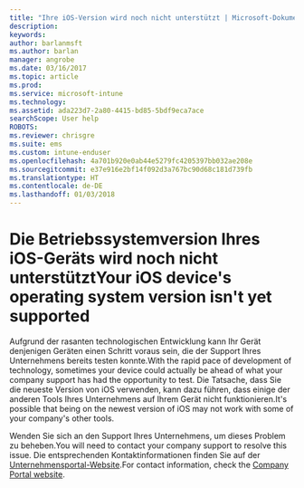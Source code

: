 ```yaml
---
title: "Ihre iOS-Version wird noch nicht unterstützt | Microsoft-Dokumentation"
description: 
keywords: 
author: barlanmsft
ms.author: barlan
manager: angrobe
ms.date: 03/16/2017
ms.topic: article
ms.prod: 
ms.service: microsoft-intune
ms.technology: 
ms.assetid: ada223d7-2a80-4415-bd85-5bdf9eca7ace
searchScope: User help
ROBOTS: 
ms.reviewer: chrisgre
ms.suite: ems
ms.custom: intune-enduser
ms.openlocfilehash: 4a701b920e0ab44e5279fc4205397bb032ae208e
ms.sourcegitcommit: e37e916e2bf14f092d3a767bc90d68c181d739fb
ms.translationtype: HT
ms.contentlocale: de-DE
ms.lasthandoff: 01/03/2018
---
```

# <a name="your-ios-devices-operating-system-version-isnt-yet-supported"></a><span data-ttu-id="d45c2-102">Die Betriebssystemversion Ihres iOS-Geräts wird noch nicht unterstützt</span><span class="sxs-lookup"><span data-stu-id="d45c2-102">Your iOS device's operating system version isn't yet supported</span></span>

<span data-ttu-id="d45c2-103">Aufgrund der rasanten technologischen Entwicklung kann Ihr Gerät denjenigen Geräten einen Schritt voraus sein, die der Support Ihres Unternehmens bereits testen konnte.</span><span class="sxs-lookup"><span data-stu-id="d45c2-103">With the rapid pace of development of technology, sometimes your device could actually be ahead of what your company support has had the opportunity to test.</span></span> <span data-ttu-id="d45c2-104">Die Tatsache, dass Sie die neueste Version von iOS verwenden, kann dazu führen, dass einige der anderen Tools Ihres Unternehmens auf Ihrem Gerät nicht funktionieren.</span><span class="sxs-lookup"><span data-stu-id="d45c2-104">It's possible that being on the newest version of iOS may not work with some of your company's other tools.</span></span>

<span data-ttu-id="d45c2-105">Wenden Sie sich an den Support Ihres Unternehmens, um dieses Problem zu beheben.</span><span class="sxs-lookup"><span data-stu-id="d45c2-105">You will need to contact your company support to resolve this issue.</span></span> <span data-ttu-id="d45c2-106">Die entsprechenden Kontaktinformationen finden Sie auf der [Unternehmensportal-Website](https://portal.manage.microsoft.com#HelpDeskDialog).</span><span class="sxs-lookup"><span data-stu-id="d45c2-106">For contact information, check the [Company Portal website](https://portal.manage.microsoft.com#HelpDeskDialog).</span></span>
